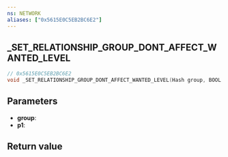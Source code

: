 ```yaml
---
ns: NETWORK
aliases: ["0x5615E0C5EB2BC6E2"]
---
```

## _SET_RELATIONSHIP_GROUP_DONT_AFFECT_WANTED_LEVEL

```c
// 0x5615E0C5EB2BC6E2
void _SET_RELATIONSHIP_GROUP_DONT_AFFECT_WANTED_LEVEL(Hash group, BOOL p1);
```



## Parameters
* **group**:
* **p1**:

## Return value
